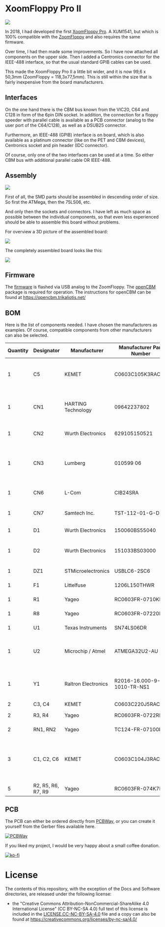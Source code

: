 # XoomFloppy Pro II



![](https://github.com/DL2DW/XoomFloppy-Pro_II/blob/main/Images/XoomFloppy_Pro_II.jpg)



In 2018, I had developed the first [XoomFloppy Pro](https://github.com/DL2DW/XoomFloppy_Pro_2018). A XUM1541, but which is 100% compatible with the [ZoomFloppy](http://store.go4retro.com/zoomfloppy/) and also requires the same firmware.

Over time, I had then made some improvements. So I have now attached all components on the upper side. Then I added a Centronics connector for the IEEE-488 interface, so that the usual standard GPIB cables can be used. 

This made the XoomFloppy Pro II a little bit wider, and it is now 99,6 x 50,3mm (ZoomFloppy = 118,3x77,5mm). This is still within the size that is fairly inexpensive from the board manufacturers.



## Interfaces

On the one hand there is the CBM bus known from the VIC20, C64 and C128 in form of the 6pin DIN socket. In addition, the connection for a floppy speeder with parallel cable is available as a PCB connector (analog to the user port of the C64/C128), as well as a DSUB25 connector.

Furthermore, an IEEE-488 (GPIB) interface is on board, which is also available as a platinum connector (like on the PET and CBM devices), Centronics socket and pin header (IDC connector).

Of course, only one of the two interfaces can be used at a time. So either CBM bus with additional parallel cable OR IEEE-488.




## Assembly

![](https://github.com/DL2DW/XoomFloppy-Pro_II/blob/main/Images/XoomFloppy_Pro_II_PCB_top.jpg)



First of all, the SMD parts should be assembled in descending order of size. So first the ATMega, then the 75LS06, etc. 

And only then the sockets and connectors. I have left as much space as possible between the individual components, so that even less experienced should be able to assemble this board without problems.

For overview a 3D picture of the assembled board:

![](https://github.com/DL2DW/XoomFloppy-Pro_II/blob/main/Images/XoomFloppy_Pro_II_PCB_3D.jpg)



The completely assembled board looks like this:

![](https://github.com/DL2DW/XoomFloppy-Pro_II/blob/main/Images/XoomFloppy_Pro_II_PCB_assembled_top.jpg)



## Firmware

The [firmware](https://github.com/OpenCBM/OpenCBM) is flashed via USB analog to the ZoomFloppy. The [openCBM](https://spiro.trikaliotis.net/Download/opencbm-0.4.99.103/opencbm-0.4.99.103.zip) package is required for operation. The instructions for openCBM can be found at https://opencbm.trikaliotis.net/



## BOM

Here is the list of components needed. I have chosen the manufacturers as examples. Of course, compatible components from other manufacturers can also be selected.

| Quantity | Designator          | Manufacturer         | Manufacturer  Part Number  | Description                                                  |
| -------- | ------------------- | -------------------- | -------------------------- | ------------------------------------------------------------ |
| 1        | C5                  | KEMET                | C0603C105K3RACTU           | KEMET  1F Multilayer Ceramic Capacitor (MLCC) 25 V 10% X7R dielectric C SMD max op.  temp. +125C |
| 1        | CN1                 | HARTING  Technology  | 09642237802                | HARTING     09 64 223 7802       Filtered D Sub Connector,  Ferrite, DA, Plug, 15 Contacts, 0 F, Steel Body |
| 1        | CN2                 | Wurth  Electronics   | 629105150521               | Socket  micro-USB B 5P, 629105150521, Würth Elektronik       |
| 1        | CN3                 | Lumberg              | 010599  06                 | DIN  chassis socket, right angle version, with ground contact, suitable for  locking, for printed circuit boards |
| 1        | CN6                 | L-Com                | CIB24SRA                   | L-COM  - CIB24SRA - CONNECTOR GPIB R/A FEMALE                |
| 1        | CN7                 | Samtech  Inc.        | TST-112-01-G-D             | IEEE-488 IDC  Connector Right Angle or Straight              |
| 1        | D1                  | Wurth  Electronics   | 150060BS55040              | LED  BLUE DIFFUSED 0603 SMD                                  |
| 1        | D2                  | Wurth  Electronics   | 151033BS03000              | WURTH  ELEKTRONIK  151033BS03000  LED, 3MM, BLUE, 3800MCD, 470NM |
| 1        | DZ1                 | STMicroelectronics   | USBLC6-2SC6                | TVS  DIODE 5.25V 17V SOT23-6                                 |
| 1        | F1                  | Littelfuse           | 1206L150THWR               | PTC  RESET FUSE 8V 1.5A 1206                                 |
| 1        | R1                  | Yageo                | RC0603FR-0710KL            | RES  SMD 10K OHM 1% 1/10W 0603                               |
| 1        | R8                  | Yageo                | RC0603FR-07220RL           | RES  SMD 220 OHM 1% 1/10W 0603                               |
| 1        | U1                  | Texas  Instruments   | SN74LS06DR                 | IC  INVERTER OPEN COL 6CH 14SOIC                             |
| 1        | U2                  | Microchip  / Atmel   | ATMEGA32U2-AU              | ATMEL     ATMEGA32U2-AU      MCU, 8BIT, MEGAAVR, 16MHZ,  TQFP-32 |
| 1        | Y1                  | Raltron  Electronics | R2016-16.000-9-1010-TR-NS1 | 16MHz  ±10ppm 9pF 200Ω SMD,2.0x1.6mm SMD Crystal Resonators RoHS |
| 2        | C3,  C4             | KEMET                | C0603C220J5RACTU           | 22.0PF  50.0V                                                |
| 2        | R3,  R4             | Yageo                | RC0603FR-0722RL            | RES  SMD 22 OHM 1% 1/10W 0603                                |
| 2        | RN1,  RN2           | Yageo                | TC124-FR-07100KL           | RES  ARRAY 4 RES 100K OHM 0804                               |
| 3        | C1,  C2, C6         | KEMET                | C0603C104J3RACTU           | KEMET     C0603C104J3RACTU       SMD Multilayer Ceramic  Capacitor, 0603 [1608 Metric], 0.1 F, 25 V,   5%, X7R, C Series |
| 5        | R2,  R5, R6, R7, R9 | Yageo                | RC0603FR-074K7L            | RES  SMD 4.7K OHM 1% 1/10W 0603                              |



## PCB

The PCB can either be ordered directly from [PCBWay](https://www.pcbway.com/project/shareproject/XoomFloppy_Pro_II.html), or you can create it yourself from the Gerber files available here.

[![PCBWay](https://www.pcbway.com/project/img/images/frompcbway.png)](https://www.pcbway.com/project/shareproject/XoomFloppy_Pro_II.html)



If you liked my project, I would be very happy about a small coffee donation.

[![ko-fi](https://www.ko-fi.com/img/githubbutton_sm.svg)](https://ko-fi.com/R6R62T6RN)



# License

The contents of this repository, with the exception of the Docs and Software directories, are released under the following license:

- the "Creative Commons Attribution-NonCommercial-ShareAlike 4.0 International License" (CC BY-NC-SA 4.0) full text of this license is included in the [LICENSE.CC-NC-BY-SA-4.0](https://github.com/DL2DW/XoomFloppy-Pro_II/blob/main/LICENSE.CC-NC-BY-SA) file and a copy can also be found at https://creativecommons.org/licenses/by-nc-sa/4.0/
